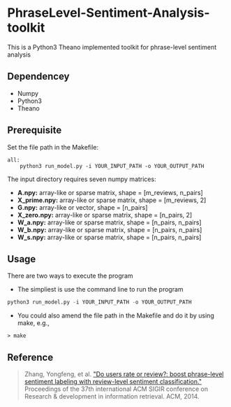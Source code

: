 PhraseLevel-Sentiment-Analysis-toolkit
======================================

This is a Python3 Theano implemented toolkit for phrase-level sentiment analysis

Dependencey
-----------

* Numpy
* Python3
* Theano

Prerequisite
------------

Set the file path in the Makefile:
```
all:
	python3 run_model.py -i YOUR_INPUT_PATH -o YOUR_OUTPUT_PATH
```

The input directory requires seven numpy matrices:

* **A.npy:** array-like or sparse matrix, shape = [m_reviews, n_pairs]
* **X_prime.npy:** array-like or sparse matrix, shape = [m_reviews, 2]
* **G.npy:** array-like or vector, shape = [n_pairs]
* **X_zero.npy:** array-like or sparse matrix, shape = [n_pairs, 2]
* **W_a.npy:** array-like or sparse matrix, shape = [n_pairs, n_pairs]
* **W_b.npy:** array-like or sparse matrix, shape = [n_pairs, n_pairs]
* **W_s.npy:** array-like or sparse matrix, shape = [n_pairs, n_pairs]

Usage
-----

There are two ways to execute the program

* The simpliest is use the command line to run the program
```python
python3 run_model.py -i YOUR_INPUT_PATH -o YOUR_OUTPUT_PATH
```

* You could also amend the file path in the Makefile and do it by using make, e.g.,
```
> make
```

Reference
---------

> Zhang, Yongfeng, et al. ["Do users rate or review?: boost phrase-level sentiment labeling
with review-level sentiment classification."](http://yongfeng.me/attach/bps-zhang.pdf) Proceedings of the 37th international ACM SIGIR
conference on Research & development in information retrieval. ACM, 2014.
